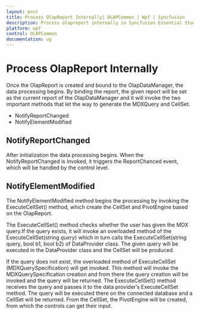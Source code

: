 ```yaml
---
layout: post
title: Process OlapReport Internally| OLAPCommon | Wpf | Syncfusion
description: Process olapreport internally in Syncfusion Essential Studio WPF OLAPCommon control, its elements, features, and more.
platform: wpf
control: OLAPCommon
documentation: ug
---
```


# Process OlapReport Internally

Once the OlapReport is created and bound to the OlapDataManager, the data processing begins. By binding the report, the given report will be set as the current report of the OlapDataManager and it will invoke the two important methods that let the way to generate the MDXQuery and CellSet.

* NotifyReportChanged
* NotifyElementModified



## NotifyReportChanged

After initialization the data processing begins. When the NotifyReportChanged is invoked, it triggers the ReportChanced event, which will be handled by the control level.



## NotifyElementModified



The NotifyElementModified method begins the processing by invoking the ExecuteCellSet() method, which create the CellSet and PivotEngine based on the OlapReport.



The ExecuteCellSet() method checks whether the user has given the MDX query.If the query exists, it will invoke an overloaded method of the ExecuteCellSet(string _query_) which in turn calls the ExecuteCellSet(string query, bool b1, bool b2) of DataProvider class. The given query will be executed in the DataProvider class and the CellSet will be produced. 

If the query does not exist, the overloaded method of ExecuteCellSet (MDXQuerySpecification) will get invoked. This method will invoke the MDXQuerySpecification creation and from there the query creation will be invoked and the query will be returned. The ExecuteCellSet() method receives the query and passes it to the data provider’s ExecuteCellSet method. The query will be executed there on the connected database and a CellSet will be returned.  From the CellSet, the PivotEngine will be created, from which the controls can get their input.

